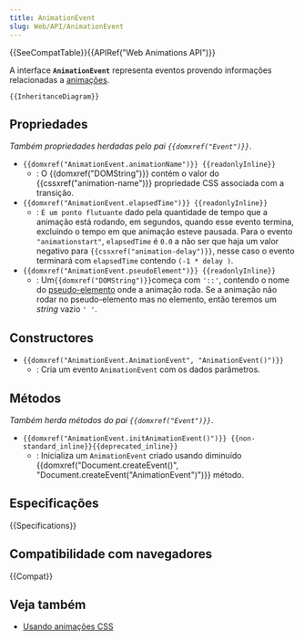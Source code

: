 ```yaml
---
title: AnimationEvent
slug: Web/API/AnimationEvent
---
```


{{SeeCompatTable}}{{APIRef("Web Animations API")}}

A interface **`AnimationEvent`** representa eventos provendo informações relacionadas a [animações](/pt-BR/docs/Web/Guide/CSS/Using_CSS_animations/).

`{{InheritanceDiagram}}`

## Propriedades

_Também propriedades herdadas pelo pai `{{domxref("Event")}}`_.

- `{{domxref("AnimationEvent.animationName")}} {{readonlyInline}}`
  - : O {{domxref("DOMString")}} contém o valor do {{cssxref("animation-name")}} propriedade CSS associada com a transição.
- `{{domxref("AnimationEvent.elapsedTime")}} {{readonlyInline}}`
  - : `É um ponto flutuante` dado pela quantidade de tempo que a animação está rodando, em segundos, quando esse evento termina, excluindo o tempo em que animação esteve pausada. Para o evento `"animationstart"`, `elapsedTime` é `0.0` a não ser que haja um valor negativo para `{{cssxref("animation-delay")}}`, nesse caso o evento terminará com `elapsedTime` contendo `(-1 * delay )`.
- `{{domxref("AnimationEvent.pseudoElement")}} {{readonlyInline}}`
  - : Um`{{domxref("DOMString")}}`começa com `'::'`, contendo o nome do [pseudo-elemento](/pt-BR/docs/Web/CSS/Pseudo-elements) onde a animação roda. Se a animação não rodar no pseudo-elemento mas no elemento, então teremos um _string_ vazio `' '`.

## Constructores

- `{{domxref("AnimationEvent.AnimationEvent", "AnimationEvent()")}}`
  - : Cria um evento `AnimationEvent` com os dados parâmetros.

## Métodos

_Também herda métodos do pai `{{domxref("Event")}}`_.

- `{{domxref("AnimationEvent.initAnimationEvent()")}} {{non-standard_inline}}{{deprecated_inline}}`
  - : Inicializa um `AnimationEvent` criado usando diminuído {{domxref("Document.createEvent()", "Document.createEvent(\"AnimationEvent\")")}} método.

## Especificações

{{Specifications}}

## Compatibilidade com navegadores

{{Compat}}

## Veja também

- [Usando animações CSS](/pt-BR/docs/CSS/Using_CSS_animations)
